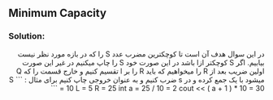 ## Minimum Capacity

### Solution:
<div dir="rtl">
  در این سوال هدف آن است تا کوچکترین مضرب عدد S را که در بازه مورد نظر نیست بیابیم.
اگر S کوچکتر ازl باشد در این صورت خود S  را چاپ میکنیم در غیر این صورت اولین ضریب بعد از R را میخواهیم که باید     R را بر l تقسیم کنیم و خارج قسمت را که Q میشود با یک جمع کرده و در s ضرب کنیم و به عنوان خروجی چاپ کنیم برای مثال :
  ```
    S = 10
    L = 5
    R = 25
    int a = 25 / 10 = 2
    cout << ( a + 1 ) * 10 = 30
  ```

</div>
